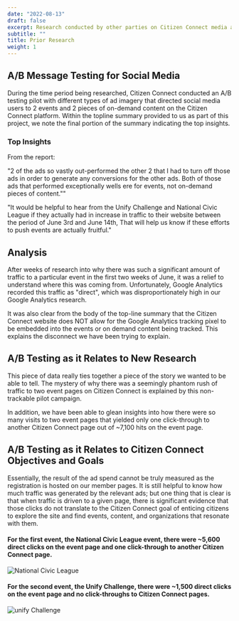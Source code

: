 ```yaml
---
date: "2022-08-13"
draft: false
excerpt: Research conducted by other parties on Citizen Connect media amplification objectives
subtitle: ""
title: Prior Research
weight: 1
---
```


## A/B Message Testing for Social Media

During the time period being researched, Citizen Connect conducted an A/B testing pilot with different types of ad imagery that directed social media users to 2 events and 2 pieces of on-demand content on the Citizen Connect platform. Within the topline summary provided to us as part of this project, we note the final portion of the summary indicating the top insights.


### Top Insights

From the report:

"2 of the ads so vastly out-performed the other 2 that I had to turn off those ads in order to generate any conversions for the other ads. Both of those ads that performed exceptionally wells ere for events, not on-demand pieces of content."" 

"It would be helpful to hear from the Unify Challenge and National Civic League if they actually had in increase in traffic to their website between the period of June 3rd and June 14th, That will help us know if these efforts to push events are actually fruitful." 


## Analysis

After weeks of research into why there was such a significant amount of traffic to a particular event in the first two weeks of June, it was a relief to understand where this was coming from. Unfortunately, Google Analytics recorded this traffic as "direct", which was disproportionately high in our Google Analytics research.

It was also clear from the body of the top-line summary that the Citizen Connect website does NOT allow for the Google Analytics tracking pixel to be embedded into the events or on demand content being tracked. This explains the disconnect we have been trying to explain.


## A/B Testing as it Relates to New Research

This piece of data really ties together a piece of the story we wanted to be able to tell. The mystery of why there was a seemingly phantom rush of traffic to two event pages on Citizen Connect is explained by this non-trackable pilot campaign.

In addition, we have been able to glean insights into how there were so many visits to two event pages that yielded only one click-through to another Citizen Connect page out of ~7,100 hits on the event page.


## A/B Testing as it Relates to Citizen Connect Objectives and Goals

Essentially, the result of the ad spend cannot be truly measured as the registration is hosted on our member pages. It is still helpful to know how much traffic was generated by the relevant ads; but one thing that is clear is that when traffic is driven to a given page, there is significant evidence that those clicks do not translate to the Citizen Connect goal of enticing citizens to explore the site and find events, content, and organizations that resonate with them.



#### For the first event, the National Civic League event, there were ~5,600 direct clicks on the event page and one click-through to another Citizen Connect page.

![National Civic League](event1.png)




#### For the second event, the Unify Challenge, there were ~1,500 direct clicks on the event page and no click-throughs to Citizen Connect pages.

![unify Challenge](event2.png)





